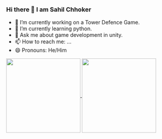 ### Hi there 👋 I am Sahil Chhoker
- 🔭 I’m currently working on a Tower Defence Game.
- 🌱 I’m currently learning python.
- 💬 Ask me about game development in unity.
- 📫 How to reach me: ...
- 😄 Pronouns: He/Him
<a href="https://github.com/sahil-chhoker/github-readme-stats">
  <img height=200 align="center" src="https://github-readme-stats.vercel.app/api?username=sahil-chhoker&show_icons=true&theme=dark" />
</a>
<a href="https://github.com/sahil-chhoker/convoychat">
  <img height=200 align="center" src="https://github-readme-stats.vercel.app/api/top-langs?username=sahil-chhoker&layout=compact&langs_count=8&card_width=320" />
</a>

<!--
**Sahil-Chhoker/Sahil-Chhoker** is a ✨ _special_ ✨ repository because its `README.md` (this file) appears on your GitHub profile.

Here are some ideas to get you started:

- 🔭 I’m currently working on ...
- 🌱 I’m currently learning ...

- 🤔 I’m looking for help with ...
- 💬 Ask me about ...
- ⚡ Fun fact: ...
-->
